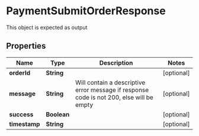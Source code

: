 

# PaymentSubmitOrderResponse

This object is expected as output
## Properties

Name | Type | Description | Notes
------------ | ------------- | ------------- | -------------
**orderId** | **String** |  |  [optional]
**message** | **String** | Will contain a descriptive error message if response code is not 200, else will be empty |  [optional]
**success** | **Boolean** |  |  [optional]
**timestamp** | **String** |  |  [optional]



